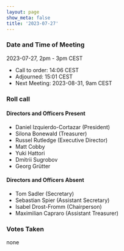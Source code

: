 ```yaml
---
layout: page
show_meta: false
title: '2023-07-27'
---
```


### Date and Time of Meeting

2023-07-27, 2pm - 3pm CEST

* Call to order: 14:06 CEST
* Adjourned: 15:01 CEST
* Next Meeting: 2023-08-31, 9am CEST

### Roll call

#### Directors and Officers Present

* Daniel Izquierdo-Cortazar (President)
* Silona Bonewald (Treasurer)
* Russel Rutledge (Executive Director)
* Matt Cobby
* Yuki Hattori
* Dmitrii Sugrobov
* Georg Grütter

#### Directors and Officers Absent

* Tom Sadler (Secretary)
* Sebastian Spier (Assistant Secretary)
* Isabel Drost-Fromm (Chairperson)
* Maximilian Capraro (Assistant Treasurer)

### Votes Taken

none
